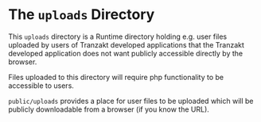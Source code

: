 # The `uploads` Directory
This `uploads` directory is a Runtime directory holding e.g.
user files uploaded by users of Tranzakt developed applications
that the Tranzakt developed application does not want publicly accessible directly
by the browser.

Files uploaded to this directory will require php functionality to be accessible to users.

`public/uploads` provides a place for user files to be uploaded which will be
publicly downloadable from a browser (if you know the URL).
